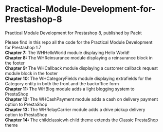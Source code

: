 # Practical-Module-Development-for-Prestashop-8
Practical Module Development for Prestashop 8, published by Packt



Please find in this repo all the code for the Practical Module Development for Prestashop 1.7<br/>
<b>Chapter 7:</b> The WHHelloWorld module displaying Hello World!<br/>
<b>Chapter 8:</b> The WHReinsurance module displaying a reinsurance block in the footer<br/>
<b>Chapter 9:</b> The WHCallback module displaying a customer callback request module block in the footer<br/>
<b>Chapter 10:</b> The WHCategoryFields module displaying extrafields for the Category entity in both the front and the backoffice form<br/>
<b>Chapter 11:</b> The WHBlog module adds a light blogging system to PrestaShop<br/>
<b>Chapter 12:</b> The WHCashPayment module adds a cash on delivery payment option to PrestaShop<br/>
<b>Chapter 13:</b> The WHRelayCarrier module adds a drive pickup delivery option to PrestaShop<br/>
<b>Chapter 14:</b> The childclassicwh child theme extends the Classic PrestaShop theme<br/>
